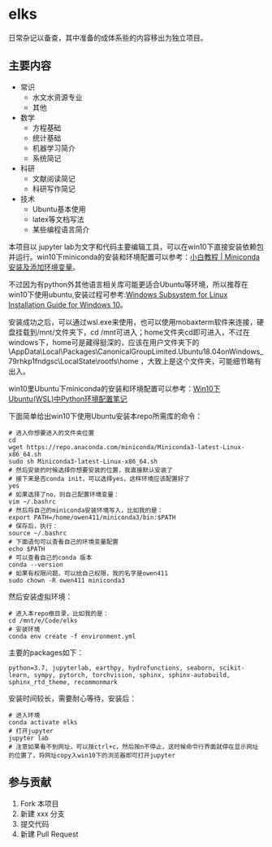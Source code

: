 # elks

日常杂记以备查，其中准备的成体系些的内容移出为独立项目。

## 主要内容

- 常识
    - 水文水资源专业
    - 其他
- 数学
    - 方程基础
    - 统计基础
    - 机器学习简介
    - 系统简记
- 科研
    - 文献阅读简记
    - 科研写作简记
- 技术
    - Ubuntu基本使用
    - latex等文档写法
    - 某些编程语言简介
    
本项目以 jupyter lab为文字和代码主要编辑工具，可以在win10下直接安装依赖包并运行。win10下miniconda的安装和环境配置可以参考：[小白教程 | Miniconda安装及添加环境变量](https://mp.weixin.qq.com/s/yqyEknvYLIH5E0nMlWEDSQ?)。

不过因为有python外其他语言相关库可能更适合Ubuntu等环境，所以推荐在win10下使用ubuntu,安装过程可参考:[Windows Subsystem for Linux Installation Guide for Windows 10](https://docs.microsoft.com/en-us/windows/wsl/install-win10)。

安装成功之后，可以通过wsl.exe来使用，也可以使用mobaxterm软件来连接，硬盘挂载到/mnt/文件夹下，cd /mnt可进入；home文件夹cd即可进入，不过在windows下，home可是藏得挺深的，应该在用户文件夹下的 \AppData\Local\Packages\CanonicalGroupLimited.Ubuntu18.04onWindows_79rhkp1fndgsc\LocalState\rootfs\home ，大致上是这个文件夹，可能细节略有出入。

win10里Ubuntu下miniconda的安装和环境配置可以参考：[Win10下Ubuntu(WSL)中Python环境配置笔记](https://zhuanlan.zhihu.com/p/63897033)

下面简单给出win10下使用Ubuntu安装本repo所需库的命令：

```Shell
# 进入你想要进入的文件夹位置
cd
wget https://repo.anaconda.com/miniconda/Miniconda3-latest-Linux-x86_64.sh
sudo sh Miniconda3-latest-Linux-x86_64.sh
# 然后安装的时候选择你想要安装的位置，我直接默认安装了
# 接下来是否conda init，可以选择yes，这样环境应该配置好了
yes
# 如果选择了no，则自己配置环境变量：
vim ~/.bashrc
# 然后将自己的miniconda安装环境写入，比如我的是：
export PATH=/home/owen411/miniconda3/bin:$PATH
# 保存后，执行：
source ~/.bashrc
# 下面语句可以查看自己的环境变量配置
echo $PATH
# 可以查看自己的conda 版本
conda --version
# 如果有权限问题，可以给自己权限，我的名字是owen411
sudo chown -R owen411 miniconda3
```

然后安装虚拟环境：

```Shell
# 进入本repo根目录，比如我的是：
cd /mnt/e/Code/elks
# 安装环境
conda env create -f environment.yml
```

主要的packages如下：

``` text
python=3.7, jupyterlab, earthpy, hydrofunctions, seaborn, scikit-learn, sympy, pytorch, torchvision, sphinx, sphinx-autobuild, sphinx_rtd_theme, recommonmark
```

安装时间较长，需要耐心等待，安装后：

```Shell
# 进入环境
conda activate elks
# 打开jupyter
jupyter lab
# 注意如果看不到网址，可以按ctrl+c，然后按n不停止，这时候命令行界面就停在显示网址的位置了，将网址copy入win10下的浏览器即可打开jupyter
```

## 参与贡献

1. Fork 本项目
2. 新建 xxx 分支
3. 提交代码
4. 新建 Pull Request
